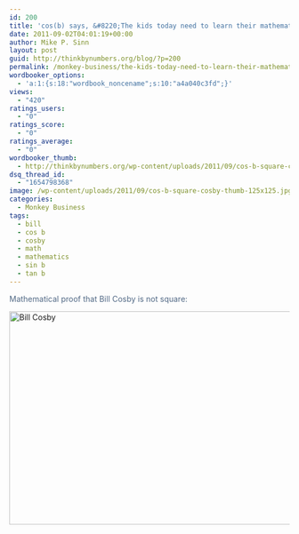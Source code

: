 ```yaml
---
id: 200
title: 'cos(b) says, &#8220;The kids today need to learn their mathematics, ya see!&#8221;'
date: 2011-09-02T04:01:19+00:00
author: Mike P. Sinn
layout: post
guid: http://thinkbynumbers.org/blog/?p=200
permalink: /monkey-business/the-kids-today-need-to-learn-their-mathematics-ya-see/
wordbooker_options:
  - 'a:1:{s:18:"wordbook_noncename";s:10:"a4a040c3fd";}'
views:
  - "420"
ratings_users:
  - "0"
ratings_score:
  - "0"
ratings_average:
  - "0"
wordbooker_thumb:
  - http://thinkbynumbers.org/wp-content/uploads/2011/09/cos-b-square-cosby-thumb-125x125-90x90.jpg
dsq_thread_id:
  - "1654798368"
image: /wp-content/uploads/2011/09/cos-b-square-cosby-thumb-125x125.jpg
categories:
  - Monkey Business
tags:
  - bill
  - cos b
  - cosby
  - math
  - mathematics
  - sin b
  - tan b
---
```

<span style="color: #536a86;">Mathematical proof that Bill Cosby is not square:</span>

<img title="Bill Cosby" src="http://thinkbynumbers.org/wp-content/uploads/2011/09/tumblr_lqmd964J311r1at80o1_1280.jpg" alt="Bill Cosby" width="614" height="384" /> 

&nbsp;